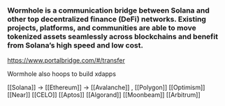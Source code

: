 ### Wormhole is a communication bridge between Solana and other top decentralized finance (DeFi) networks. Existing projects, platforms, and communities are able to move tokenized assets seamlessly across blockchains and benefit from Solana’s high speed and low cost.

https://www.portalbridge.com/#/transfer

Wormhole also hoops to build xdapps

[[Solana]] -> [[Ethereum]]
	-> [[Avalanche]] , [[Polygon]] [[Optimism]] [[Near]]
	[[CELO]] [[Aptos]] [[Algorand]] [[Moonbeam]] [[Arbitrum]] 
	
